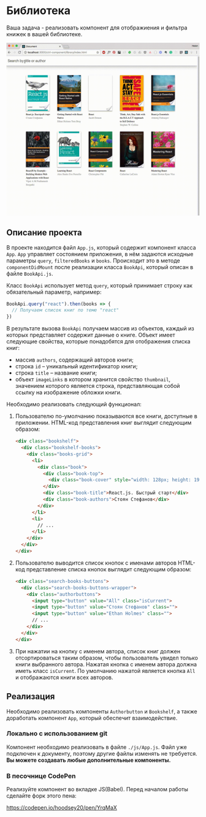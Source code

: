 Библиотека
===

Ваша задача - реализовать компонент для отображиения и фильтра книжек в вашей библиотеке.

![picture-font](./library.gif)

## Описание проекта

В проекте находится файл `App.js`, который содержит компонент класса `App`. `App` управляет состоянием приложения, в нём задаются исходные параметры `query`, `filteredBooks` и `books`. Происходит это в методе `componentDidMount` после реализации класса `BookApi`, который описан в файле `BookApi.js`.

Класс `BookApi` использует метод `query`, который принимает строку как обязательный параметр, например:

```javascript
BookApi.query("react").then(books => {
  // Получаем список книг по теме "react"
})
```

В результате вызова `BookApi` получаем массив из объектов, каждый из которых представляет содержит данные о книге. Объект имеет следующие свойства, которые понадобятся для отображения списка книг:
- массив `authors`, содержащий авторов книги;
- строка `id` – уникальный идентификатор книги;
- строка `title` – название книги;
- объект `imageLinks` в котором хранится свойство `thumbnail`, значением которого является строка, представляющая собой ссылку на изображение обложки книги.

Необходимо реализовать следующий функционал: 

1. Пользователю по-умолчанию показываются все книги, доступные в приложении.
   HTML-код представления книг выглядит следующим образом:
   ```html
   <div class="bookshelf">
     <div class="bookshelf-books">
       <div class="books-grid">
         <li>
           <div class="book">
             <div class="book-top">
               <div class="book-cover" style="width: 128px; height: 193px; background-image: url("http://books.google.com/books/content?id=g79TDgAAQBAJ&printsec=frontcover&img=1&zoom=1&edge=curl&source=gbs_api");"></div>
             </div>
             <div class="book-title">React.js. Быстрый старт</div>
             <div class="book-authors">Стоян Стефанов</div>
           </div>
         </li>
         <li>
           // ...
         </li>
       </div>
     </div>
   </div>
   ```
2. Пользователю выводится список кнопок с именами авторов
   HTML-код представление списка кнопок выглядит следующим образом:
   ```html
   <div class="search-books-buttons">
     <div class="search-books-buttons-wrapper">
       <div class="authorbuttons">
         <input type="button" value="All" class="isCurrent">
         <input type="button" value="Стоян Стефанов" class="">
         <input type="button" value="Ethan Holmes" class="">
         // ...
       </div>
     </div>
   </div> 
   ```
3. При нажатии на кнопку с именем автора, список книг должен отсортироваться таким образом, чтобы пользователь увидел только книги выбранного автора. Нажатая кнопка с именем автора должна иметь класс `isCurrent`. По умолчанию нажатой является кнопка `All` и отображаются книги всех авторов. 



## Реализация

Необходимо реализовать компоненты `Authorbutton` и `Bookshelf`, а также доработать компонент `App`, который обеспечит взаимодействие.

### Локально с использованием git

Компонент необходимо реализовать в файле `./js/App.js`. Файл уже подключен к документу, поэтому другие файлы изменять не требуется.
**Вы можете создавать любые дополнительные компоненты.**

### В песочнице CodePen

Реализуйте компонент во вкладке JS(Babel). Перед началом работы сделайте форк этого пена:

https://codepen.io/hoodsey20/pen/YrqMaX
